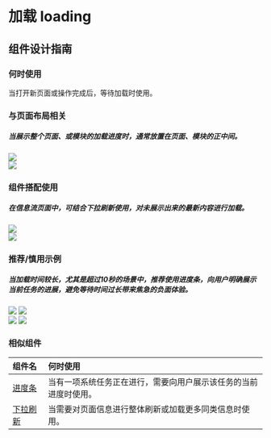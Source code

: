 # 加载 loading

## 组件设计指南

### 何时使用

当打开新页面或操作完成后，等待加载时使用。

### 与页面布局相关

##### 当展示整个页面、或模块的加载进度时，通常放置在页面、模块的正中间。

<div class="legend">
  <div class="item">
    <img src="https://tdesign.gtimg.com/site/design/mobile-guide/loading/loading-1.png" />
  </div>

  <div class="item">
    <img src="https://tdesign.gtimg.com/site/design/mobile-guide/loading/loading-2.png" />
  </div>
</div>


### 组件搭配使用

##### 在信息流页面中，可结合下拉刷新使用，对未展示出来的最新内容进行加载。

<div class="legend">
  <div class="item">
    <img src="https://tdesign.gtimg.com/site/design/mobile-guide/loading/loading-3.png" />
  </div>

  <div class="item">
    <img src="https://tdesign.gtimg.com/site/design/mobile-guide/loading/loading-4.png" />
  </div>
</div>

### 推荐/慎用示例

##### 当加载时间较长，尤其是超过10秒的场景中，推荐使用进度条，向用户明确展示当前任务的进展，避免等待时间过长带来焦急的负面体验。

<div class="legend">
  <div class="item">
    <img src="https://tdesign.gtimg.com/site/design/mobile-guide/loading/loading-5.png" />
    <img class="tag" src="https://tdesign.gtimg.com/site/doc/good.png" />
  </div>

  <div class="item">
    <img src="https://tdesign.gtimg.com/site/design/mobile-guide/loading/loading-5.png" />
    <img class="tag" src="https://tdesign.gtimg.com/site/doc/bad.png" />
  </div>
</div>


### 相似组件

| 组件名                          | 何时使用                                                         |
| :------------------------------ | :--------------------------------------------------------------- |
| [进度条](./progress)            | 当有一项系统任务正在进行，需要向用户展示该任务的当前进度时使用。 |
| [下拉刷新](./pull-down-refresh) | 当需要对页面信息进行整体刷新或加载更多同类信息时使用。           |
